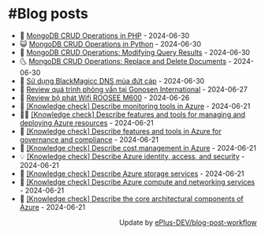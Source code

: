 # #Blog posts
<!-- BLOG-POST-LIST:START -->
- 🧰 [MongoDB CRUD Operations in PHP](https://eplus.dev/mongodb-crud-operations-in-php) - 2024-06-30
- 😺 [MongoDB CRUD Operations in Python](https://eplus.dev/mongodb-crud-operations-in-python) - 2024-06-30
- 🗽 [MongoDB CRUD Operations: Modifying Query Results](https://eplus.dev/mongodb-crud-operations-modifying-query-results) - 2024-06-30
- 🌜 [MongoDB CRUD Operations: Replace and Delete Documents](https://eplus.dev/mongodb-crud-operations-replace-and-delete-documents) - 2024-06-30
- 📝 [Sử dụng BlackMagicc DNS mùa đứt cáp](https://eplus.dev/su-dung-blackmagicc-dns-mua-dut-cap) - 2024-06-30
- 🚀 [Review quá trình phỏng vấn tại Gonosen International](https://eplus.dev/review-qua-trinh-phong-van-tai-gonosen-international) - 2024-06-27
- 💼 [Review bộ phát Wifi ROOSEE M600](https://eplus.dev/review-bo-phat-wifi-roosee-m600) - 2024-06-26
- 🦣 [[Knowledge check] Describe monitoring tools in Azure](https://eplus.dev/knowledge-check-describe-monitoring-tools-in-azure) - 2024-06-21
- 👨‍🏫 [[Knowledge check] Describe features and tools for managing and deploying Azure resources](https://eplus.dev/knowledge-check-describe-features-and-tools-for-managing-and-deploying-azure-resources) - 2024-06-21
- 🔭 [[Knowledge check] Describe features and tools in Azure for governance and compliance](https://eplus.dev/knowledge-check-describe-features-and-tools-in-azure-for-governance-and-compliance) - 2024-06-21
- 🤡 [[Knowledge check] Describe cost management in Azure](https://eplus.dev/knowledge-check-describe-cost-management-in-azure) - 2024-06-21
- 💡 [[Knowledge check] Describe Azure identity, access, and security](https://eplus.dev/knowledge-check-describe-azure-identity-access-and-security) - 2024-06-21
- 🦣 [[Knowledge check] Describe Azure storage services](https://eplus.dev/knowledge-check-describe-azure-storage-services) - 2024-06-21
- 💪 [[Knowledge check] Describe Azure compute and networking services](https://eplus.dev/knowledge-check-describe-azure-compute-and-networking-services) - 2024-06-21
- 🤡 [[Knowledge check] Describe the core architectural components of Azure](https://eplus.dev/knowledge-check-describe-the-core-architectural-components-of-azure) - 2024-06-21<!-- BLOG-POST-LIST:END -->
<div align="right">
  Update by <a target="_blank"
    href="https://github.com/ePlus-DEV/blog-post-workflow">ePlus-DEV/blog-post-workflow</a>
</div>

